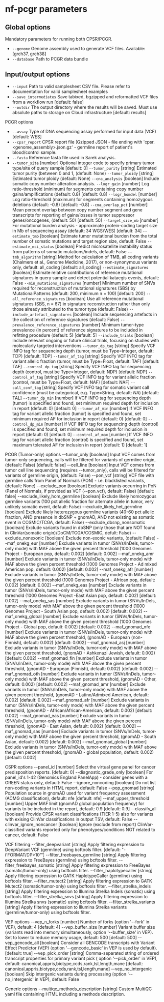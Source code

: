 # **nf-pcgr** parameters

## Global options

Mandatory parameters for running both CPSR/PCGR.

- `--genome` Genome assembly used to generate VCF files. Available: [grch37, grch38]
- `--database` Path to PCGR data bundle

## Input/output options

- `--input` Path to valid samplesheet CSV file. Please refer to documentation for valid samplesheet examples
- `--save_intermediates` Save tabixed, bgzipped and reformatted VCF files from a workflow run [default: false]
- `--outdir`  The output directory where the results will be saved. Must use absolute paths to storage on Cloud infrastructure [default: results]

PCGR options
- `--assay` Type of DNA sequencing assay performed for input data (VCF) [default: WES]
- `--cpsr_report` CPSR report file (Gzipped JSON - file ending with 'cpsr.<genome_assembly>.json.gz' -  germline report of patient's blood/control sample.
- `--fasta` Reference fasta file used in Sarek analysis.
- `--tumor_site`                      [number]  Optional integer code to specify primary tumor type/site of query sample [default: 0]
  `--tumor_purity`                    [string]  Estimated tumor purity (between 0 and 1, (default: None)
  `--tumor_ploidy`                    [string]  Estimated tumor ploidy (default: None)
  `--cna_analysis`                    [boolean] Include somatic copy number alteration analysis.
  `--logr_gain`                       [number]  Log ratio-threshold (minimum) for segments containing copy number gains/amplifications (default: 0.8)
                                              [default: 0.8]
  `--logr_homdel`                     [number]  Log ratio-threshold (maximum) for segments containing homozygous deletions (default: -0.8) [default: -0.8]
  `--cna_overlap_pct`                 [number]  Mean percent overlap between copy number segment and gene transcripts for reporting of gains/losses in tumor
                                              suppressor genes/oncogenes, (default: 50) [default: 50]
  `--target_size_mb`                  [number]  For mutational burden analysis - approximate protein-coding target size in Mb of sequencing assay (default: 34
                                              WGS/WES) [default: 34]
  `--estimate_tmb`                    [boolean] Estimate tumor mutational burden from the total number of somatic mutations and target region size, default:
                                              False
  `--estimate_msi_status`             [boolean] Predict microsatellite instability status from patterns of somatic mutations/indels, default: False
  `--tmb_algorithm`                   [string]  Method for calculation of TMB, all coding variants (Chalmers et al., Genome Medicine, 2017), or non-synonymous
                                              variants only, default: all_coding [default: all_coding]
  `--estimate_signatures`             [boolean] Estimate relative contributions of reference mutational signatures in query sample and detect potential kataegis
                                              events, default: False
  `--min_mutations_signatures`        [number]  Minimum number of SNVs required for reconstruction of mutational signatures (SBS) by MutationalPatterns (default:
                                              200, minimum n = 100) [default: 200]
  `--all_reference_signatures`        [boolean] Use all reference mutational signatures (SBS, n = 67) in signature reconstruction rather than only those already
                                              attributed to the tumor type (default: False)
  `--include_artefact_signatures`     [boolean] Include sequencing artefacts in the collection of reference signatures (default: False)
  `--prevalence_reference_signatures` [number]  Minimum tumor-type prevalence (in percent) of reference signatures to be included in refitting procedure (default:
                                              5) [default: 5]
  `--include_trials`                  [boolean] Include relevant ongoing or future clinical trials, focusing on studies with molecularly targeted
                                              interventions
  `--tumor_dp_tag`                    [string]  Specify VCF INFO tag for sequencing depth (tumor, must be Type=Integer, default: TDP) [default: TDP]
  `--tumor_af_tag`                    [string]  Specify VCF INFO tag for variant allelic fraction (tumor,  must be Type=Float, default: TAF) [default:
                                              TAF]
  `--control_dp_tag`                  [string]  Specify VCF INFO tag for sequencing depth (control, must be Type=Integer, default: NDP) [default: NDP]
  `--control_af_tag`                  [string]  Specify VCF INFO tag for variant allelic fraction (control, must be Type=Float, default: NAF) [default:
                                              NAF]
  `--call_conf_tag`                   [string]  Specify VCF INFO tag for somatic variant call confidence (must be categorical, e.g. Type=String, default:
                                              _NA_) [default: TAL]
  `--tumor_dp_min`                    [number]  If VCF INFO tag for sequencing depth (tumor) is specified and found, set minimum required depth for inclusion in
                                              report (default: 0) [default: 0]
  `--tumor_af_min`                    [number]  If VCF INFO tag for variant allelic fraction (tumor) is specified and found, set minimum required AF for inclusion
                                              in report (default: 0) [default: 0]
  `--control_dp_min`                  [number]  If VCF INFO tag for sequencing depth (control) is specified and found, set minimum required depth for inclusion in
                                              report (default: 0) [default: 0]
  `--control_af_max`                  [number]  If VCF INFO tag for variant allelic fraction (control) is specified and found, set maximum tolerated AF for
                                              inclusion in report (default: 1) [default: 1]

PCGR (Tumor-only) options
  --tumor_only                      [boolean] Input VCF comes from tumor-only sequencing, calls will be filtered for variants of germline origin, (default:
                                              False) [default: false]
  --cell_line                       [boolean] Input VCF comes from tumor cell line sequencing (requires --tumor_only), calls will be filtered for variants of
                                              germline origin, (default: False)
  --pon_vcf                         [string]  VCF file with germline calls from Panel of Normals (PON) - i.e. blacklisted variants, (default: None)
  --exclude_pon                     [boolean] Exclude variants occurring in PoN (Panel of Normals, if provided as VCF (--pon_vcf), default: False) [default:
                                              false]
  --exclude_likely_hom_germline     [boolean] Exclude likely homozygous germline variants (100 pct allelic fraction for alternate allele in tumor, very unlikely
                                              somatic event, default: False)
  --exclude_likely_het_germline     [boolean] Exclude likely heterozygous germline variants (40-60 pct allelic fraction, AND presence in dbSNP + gnomAD, AND not
                                              existing as somatic event in COSMIC/TCGA, default: False)
  --exclude_dbsnp_nonsomatic        [boolean] Exclude variants found in dbSNP (only those that are NOT found in ClinVar(somatic origin)/DoCM/TCGA/COSMIC,
                                              defult: False)
  --exclude_nonexonic               [boolean] Exclude non-exonic variants, (default: False)
  --maf_onekg_eur                   [number]  Exclude variants in tumor (SNVs/InDels, tumor-only mode) with MAF above the given percent threshold (1000 Genomes
                                              Project - European pop, default: 0.002) [default: 0.002]
  --maf_onekg_amr                   [number]  Exclude variants in tumor (SNVs/InDels, tumor-only mode) with MAF above the given percent threshold (1000 Genomes
                                              Project - Ad mixed American pop, default: 0.002) [default: 0.002]
  --maf_onekg_afr                   [number]  Exclude variants in tumor (SNVs/InDels, tumor-only mode) with MAF above the given percent threshold (1000 Genomes
                                              Project - African pop, default: 0.002) [default: 0.002]
  --maf_onekg_eas                   [number]  Exclude variants in tumor (SNVs/InDels, tumor-only mode) with MAF above the given percent threshold (1000 Genomes
                                              Project -East Asian pop, default: 0.002) [default: 0.002]
  --maf_onekg_sas                   [number]  Exclude variants in tumor (SNVs/InDels, tumor-only mode) with MAF above the given percent threshold (1000 Genomes
                                              Project - South Asian pop, default: 0.002) [default: 0.002]
  --maf_onekg_global                [number]  Exclude variants in tumor (SNVs/InDels, tumor-only mode) with MAF above the given percent threshold (1000 Genomes
                                              Project - Global pop, default: 0.002) [default: 0.002]
  --maf_gnomad_nfe                  [number]  Exclude variants in tumor (SNVs/InDels, tumor-only mode) with MAF above the given percent threshold, (gnomAD -
                                              European (non-Finnish), default: 0.002) [default: 0.002]
  --maf_gnomad_asj                  [number]  Exclude variants in tumor (SNVs/InDels, tumor-only mode) with MAF above the given percent threshold, (gnomAD -
                                              Ashkenazi Jewish, default: 0.002) [default: 0.002]
  --maf_gnomad_fin                  [number]  Exclude variants in tumor (SNVs/InDels, tumor-only mode) with MAF above the given percent threshold, (gnomAD -
                                              European (Finnish), default: 0.002) [default: 0.002]
  --maf_gnomad_oth                  [number]  Exclude variants in tumor (SNVs/InDels, tumor-only mode) with MAF above the given percent threshold, (gnomAD -
                                              Other, default: 0.002) [default: 0.002]
  --maf_gnomad_amr                  [number]  Exclude variants in tumor (SNVs/InDels, tumor-only mode) with MAF above the given percent threshold, (gnomAD -
                                              Latino/Admixed American, default: 0.002) [default: 0.002]
  --maf_gnomad_afr                  [number]  Exclude variants in tumor (SNVs/InDels, tumor-only mode) with MAF above the given percent threshold, (gnomAD -
                                              African/African-American, default: 0.002) [default: 0.002]
  --maf_gnomad_eas                  [number]  Exclude variants in tumor (SNVs/InDels, tumor-only mode) with MAF above the given percent threshold, (gnomAD -
                                              East Asian, default: 0.002) [default: 0.002]
  --maf_gnomad_sas                  [number]  Exclude variants in tumor (SNVs/InDels, tumor-only mode) with MAF above the given percent threshold, (gnomAD -
                                              South Asian, default: 0.002) [default: 0.002]
  --maf_gnomad_global               [number]  Exclude variants in tumor (SNVs/InDels, tumor-only mode) with MAF above the given percent threshold, (gnomAD -
                                              global population, default: 0.002) [default: 0.002]

CSPR options
  --panel_id                        [number]  Select the virtual gene panel for cancer predisposition reports. [default: 0]
  --diagnostic_grade_only           [boolean] For panel_id's 1-42 (Genomics England PanelApp) - consider genes with a GREEN status only, default: False
  --ignore_noncoding                [boolean] Do not list non-coding variants in HTML report, default: False
  --pop_gnomad                      [string]  Population source in gnomAD used for variant frequency assessment (ACMG classification), default: nfe
                                              [default: nfe]
  --maf_upper_threshold             [number]  Upper MAF limit (gnomAD global population frequency) for variants to be included in the report, default: 0.9
                                              [default: 0.9]
  --classify_all                    [boolean] Provide CPSR variant classifications (TIER 1-5) also for variants with exising ClinVar classifications in output
                                              TSV, default: False
  --clinvar_ignore_noncancer        [boolean] Ignore (exclude from report) ClinVar-classified variants reported only for phenotypes/conditions NOT related to
                                              cancer, default: False

VCF filtering
  --filter_deepvariant              [string]  Apply filtering expression to DeepVariant VCF (germline) using bcftools filter. [default:
                                              "-i'FORMAT/DP>10'"]
  --filter_freebayes_germline       [string]  Apply filtering expression to FreeBayes (germline) using bcftools filter.
  --filter_freebayes_somatic        [string]  Apply filtering expression to FreeBayes (somatic/tumor-only) using bcftools filter.
  --filter_haplotypecaller          [string]  Apply filtering expression to GATK HaplotypeCaller (germline) using bcftools filter.
  --filter_mutect2                  [string]  Apply filtering expression to GATK Mutect2 (somatic/tumor-only) using bcftools filter.
  --filter_strelka_indels           [string]  Apply filtering expression to Illumina Strelka Indels (somatic) using bcftools filter.
  --filter_strelka_snvs             [string]  Apply filtering expression to Illumina Strelka snvs (somatic) using bcftools filter.
  --filter_strelka_variants         [string]  Apply filtering expression to Illumina Strelka variants (germline/tumor-only) using bcftools filter.

VEP options
  --vep_n_forks                     [number]  Number of forks (option '--fork' in VEP), default: 4 [default: 4]
  --vep_buffer_size                 [number]  Variant buffer size (variants read into memory simultaneously, option '--buffer_size' in VEP). Set to lower to
                                              reduce memory usage, default: 500 [default: 500]
  --vep_gencode_all                 [boolean] Consider all GENCODE transcripts with Variant Effect Predictor (VEP) (option '--gencode_basic' in VEP is used by
                                              default). [default: true]
  --vep_pick_order                  [string]  Comma-separated string of ordered transcript properties for primary variant pick                     ( option
                                              '--pick_order' in VEP), default: canonical,appris,biotype,ccds,rank,tsl,length,mane [default:
                                              canonical,appris,biotype,ccds,rank,tsl,length,mane]
  --vep_no_intergenic               [boolean] Skip intergenic variants during processing (option '--no_intergenic' in VEP), default: False

Generic options
  --multiqc_methods_description     [string]  Custom MultiQC yaml file containing HTML including a methods description.
